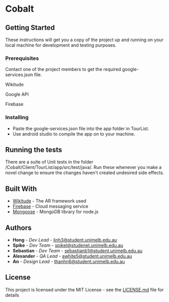 # Cobalt

## Getting Started

These instructions will get you a copy of the project up and running on your local machine for development and testing purposes.

### Prerequisites

Contact one of the project members to get the required google-services.json file.

Wikitude

Google API

Firebase

### Installing

- Paste the google-services.json file into the app folder in TourList.
- Use android studio to compile the app on to your machine.

## Running the tests

There are a suite of Unit tests in the folder /Cobalt/Client/TourList/app/src/test/java/.
Run these whenever you make a novel change to ensure the changes haven't created undesired side effects.

## Built With

* [Wikitude](http://www.wikitude.com/) - The AR framework used
* [Firebase](https://firebase.google.com/) - Cloud messaging service
* [Mongoose](https://www.mongoosejs.com) - MongoDB library for node.js

## Authors

* **Hong** - *Dev Lead* - [linh3@student.unimelb.edu.au](linh3@student.unimelb.edu.au)
* **Spike** - *Dev Team* - [spikel@studenet.unimelb.edu.au](spikel@student.unimelb.edu.au)
* **Sebastian** - *Dev Team* - [sebastianb1@student.unimelb.edu.au](sebastianb1@student.unimelb.edu.au)
* **Alexander** - *QA Lead* - [awhite5@student.unimelb.edu.au](awhite5@student.unimelb.edu.au)
* **An** - *Design Lead* - [thanhn6@student.unimelb.edu.au](thanhn6@student.unimelb.edu.au) 

## License

This project is licensed under the MIT License - see the [LICENSE.md](LICENSE.md) file for details

